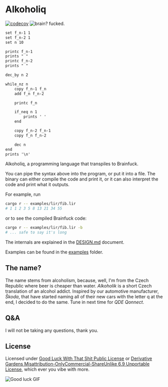 # Alkoholiq

[![codecov](https://codecov.io/gh/3top1a/alkoholiq/graph/badge.svg?token=ZSXBRAWT1M)](https://codecov.io/gh/3top1a/alkoholiq)
![brain? fucked.](https://img.shields.io/badge/brain-fucked-darkred?style=flat)

```apache
set f_n-1 1
set f_n-2 1
set n 10

printc f_n-1
prints " "
printc f_n-2
prints " "

dec_by n 2

while_nz n
    copy f_n-1 f_n
    add f_n f_n-2

    printc f_n

    if_neq n 1
        prints ' '
    end

    copy f_n-2 f_n-1
    copy f_n f_n-2

    dec n
end
prints '\n'
```


Alkoholiq, a programming language that transpiles to Brainfuck.

You can pipe the syntax above into the program, or put it into a file.
The binary can either compile the code and print it, or it can also interpret the code and print what it outputs.

For example, run
```bash
cargo r -- examples/lir/fib.lir
# 1 1 2 3 5 8 13 21 34 55
```

or to see the compiled Brainfuck code:
```bash
cargo r -- examples/lir/fib.lir -b
# ... safe to say it's long
```


The internals are explained in the [DESIGN.md](https://github.com/3top1a/alkoholiq/blob/main/DESIGN.md) document.

Examples can be found in the [examples](https://github.com/3top1a/alkoholiq/tree/main/examples/lir) folder.

## The name?

The name stems from alcoholism, because, well, I'm from the Czech Republic where beer is cheaper than water.
*Alkoholik* is a short Czech translation of an alcohol addict.
Inspired by our automotive manufacturer, *Škoda*, that have started naming all of their new cars with the letter q at the end, I decided to do the same.
Tune in next time for *QDE Qonnect*.

## Q&A

I will not be taking any questions, thank you.

## License

Licensed under [Good Luck With That Shit Public License](https://github.com/me-shaon/GLWTPL/tree/master) or [Derivative Gardens Misattribution-OnlyCommercial-ShareUnlike 6.9 Unportable License](https://www.boringcactus.com/2023/06/15/the-derivative-gardens-license.html), which ever you vibe with more.

![Good luck GIF](https://github.com/me-shaon/GLWTPL/blob/master/good-luck.gif?raw=true)

